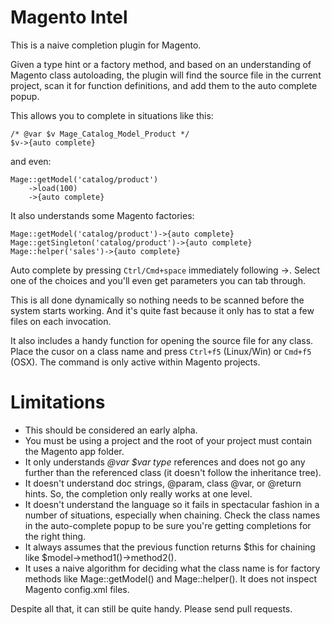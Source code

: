 # Magento Intel

This is a naive completion plugin for Magento.

Given a type hint or a factory method, and based on an understanding of Magento class autoloading, the plugin will find the source file in the current project, scan it for function definitions, and add them to the auto complete popup.

This allows you to complete in situations like this:

    /* @var $v Mage_Catalog_Model_Product */
    $v->{auto complete}

and even:

    Mage::getModel('catalog/product')
        ->load(100)
        ->{auto complete}

It also understands some Magento factories:

    Mage::getModel('catalog/product')->{auto complete}
    Mage::getSingleton('catalog/product')->{auto complete}
    Mage::helper('sales')->{auto complete}

Auto complete by pressing `Ctrl/Cmd+space` immediately following ->. Select one of the choices and you'll even get parameters you can tab through.

This is all done dynamically so nothing needs to be scanned before the system starts working. And it's quite fast because it only has to stat a few files on each invocation.

It also includes a handy function for opening the source file for any class.
Place the cusor on a class name and press `Ctrl+f5` (Linux/Win) or `Cmd+f5` (OSX). The command is only active within Magento projects.

# Limitations

- This should be considered an early alpha.
- You must be using a project and the root of your project must contain the Magento app folder.
- It only understands _@var $var type_ references and does not go any further than the referenced class (it doesn't follow the inheritance tree).
- It doesn't understand doc strings, @param, class @var, or @return hints. So, the completion only really works at one level.
- It doesn't understand the language so it fails in spectacular fashion in a number of situations, especially when chaining. Check the class names in the auto-complete popup to be sure you're getting completions for the right thing.
- It always assumes that the previous function returns $this for chaining like $model->method1()->method2().
- It uses a naive algorithm for deciding what the class name is for factory methods like Mage::getModel() and Mage::helper(). It does not inspect Magento config.xml files.

Despite all that, it can still be quite handy. Please send pull requests.
